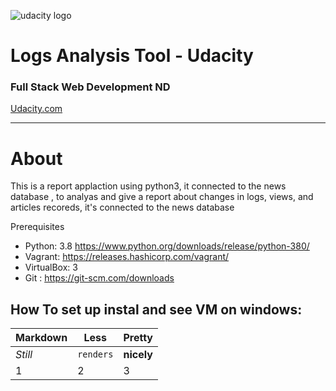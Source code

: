 ![udacity logo](https://s3-us-west-1.amazonaws.com/udacity-content/rebrand/svg/logo.min.svg "Udacity")
# Logs Analysis Tool - Udacity
### Full Stack Web Development ND
[Udacity.com](https://www.udacity.com)


_____________________

# About
This is a report applaction using python3, it connected to the news database , to analyas and 
give a report about changes in logs, views, and articles recoreds, it's connected to the news database 

   Prerequisites
* Python: 3.8 https://www.python.org/downloads/release/python-380/  
* Vagrant: https://releases.hashicorp.com/vagrant/  
* VirtualBox: 3 
* Git : https://git-scm.com/downloads 


## How To set up instal and see VM on windows:

Markdown | Less | Pretty
--- | --- | ---
*Still* | `renders` | **nicely**
1 | 2 | 3
